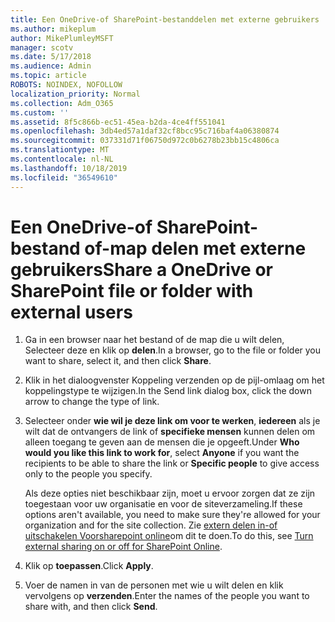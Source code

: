 ```yaml
---
title: Een OneDrive-of SharePoint-bestanddelen met externe gebruikers
ms.author: mikeplum
author: MikePlumleyMSFT
manager: scotv
ms.date: 5/17/2018
ms.audience: Admin
ms.topic: article
ROBOTS: NOINDEX, NOFOLLOW
localization_priority: Normal
ms.collection: Adm_O365
ms.custom: ''
ms.assetid: 8f5c866b-ec51-45ea-b2da-4ce4ff551041
ms.openlocfilehash: 3db4ed57a1daf32cf8bcc95c716baf4a06380874
ms.sourcegitcommit: 037331d71f06750d972c0b6278b23bb15c4806ca
ms.translationtype: MT
ms.contentlocale: nl-NL
ms.lasthandoff: 10/18/2019
ms.locfileid: "36549610"
---
```

# <a name="share-a-onedrive-or-sharepoint-file-or-folder-with-external-users"></a><span data-ttu-id="4bd31-102">Een OneDrive-of SharePoint-bestand of-map delen met externe gebruikers</span><span class="sxs-lookup"><span data-stu-id="4bd31-102">Share a OneDrive or SharePoint file or folder with external users</span></span>

1. <span data-ttu-id="4bd31-103">Ga in een browser naar het bestand of de map die u wilt delen, Selecteer deze en klik op **delen**.</span><span class="sxs-lookup"><span data-stu-id="4bd31-103">In a browser, go to the file or folder you want to share, select it, and then click **Share**.</span></span>
    
2. <span data-ttu-id="4bd31-104">Klik in het dialoogvenster Koppeling verzenden op de pijl-omlaag om het koppelingstype te wijzigen.</span><span class="sxs-lookup"><span data-stu-id="4bd31-104">In the Send link dialog box, click the down arrow to change the type of link.</span></span>
    
3. <span data-ttu-id="4bd31-105">Selecteer onder **wie wil je deze link om voor te werken**, **iedereen** als je wilt dat de ontvangers de link of **specifieke mensen** kunnen delen om alleen toegang te geven aan de mensen die je opgeeft.</span><span class="sxs-lookup"><span data-stu-id="4bd31-105">Under **Who would you like this link to work for**, select **Anyone** if you want the recipients to be able to share the link or **Specific people** to give access only to the people you specify.</span></span> 
    
    <span data-ttu-id="4bd31-106">Als deze opties niet beschikbaar zijn, moet u ervoor zorgen dat ze zijn toegestaan voor uw organisatie en voor de siteverzameling.</span><span class="sxs-lookup"><span data-stu-id="4bd31-106">If these options aren't available, you need to make sure they're allowed for your organization and for the site collection.</span></span> <span data-ttu-id="4bd31-107">Zie [extern delen in-of uitschakelen Voorsharepoint online](https://go.microsoft.com/fwlink/?linkid=866426)om dit te doen.</span><span class="sxs-lookup"><span data-stu-id="4bd31-107">To do this, see [Turn external sharing on or off for SharePoint Online](https://go.microsoft.com/fwlink/?linkid=866426).</span></span>
    
4. <span data-ttu-id="4bd31-108">Klik op **toepassen**.</span><span class="sxs-lookup"><span data-stu-id="4bd31-108">Click **Apply**.</span></span>
    
5. <span data-ttu-id="4bd31-109">Voer de namen in van de personen met wie u wilt delen en klik vervolgens op **verzenden**.</span><span class="sxs-lookup"><span data-stu-id="4bd31-109">Enter the names of the people you want to share with, and then click **Send**.</span></span>
    

